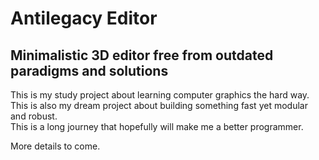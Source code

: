 # Antilegacy Editor

## Minimalistic 3D editor free from outdated paradigms and solutions
This is my study project about learning computer graphics the hard way.  
This is also my dream project about building something fast yet modular and robust.  
This is a long journey that hopefully will make me a better programmer.  
  
More details to come.